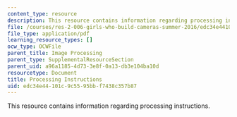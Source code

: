 ```yaml
---
content_type: resource
description: This resource contains information regarding processing instructions.
file: /courses/res-2-006-girls-who-build-cameras-summer-2016/edc34e44101c9c5595bbf7438c357b87_MITRES_2_006SUM16_Instruc.pdf
file_type: application/pdf
learning_resource_types: []
ocw_type: OCWFile
parent_title: Image Processing
parent_type: SupplementalResourceSection
parent_uid: a96a1185-4d73-3e8f-0a13-db3e104ba10d
resourcetype: Document
title: Processing Instructions
uid: edc34e44-101c-9c55-95bb-f7438c357b87
---
```

This resource contains information regarding processing instructions.

